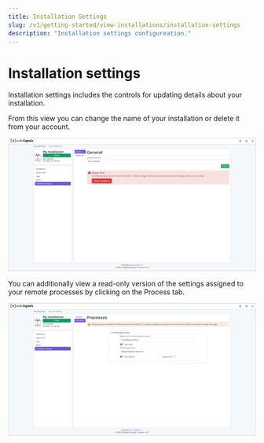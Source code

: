 ```yaml
---
title: Installation Settings
slug: /v1/getting-started/view-installations/installation-settings
description: "Installation settings configureation."
---
```


# Installation settings

Installation settings includes the controls for updating details about your installation.

From this view you can change the name of your installation or delete it from your account.

![View 07](/img/view-installation/view-stats-007.png)

You can additionally view a read-only version of the settings assigned to your remote processes by clicking on the Process tab.

![View 08](/img/view-installation/view-stats-008.png)